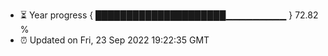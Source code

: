 - ⏳ Year progress { █████████████████████▁▁▁▁▁▁▁▁▁ } 72.82 %
- ⏰ Updated on Fri, 23 Sep 2022 19:22:35 GMT

